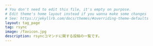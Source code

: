 ```yaml
---
# You don't need to edit this file, it's empty on purpose.
# Edit theme's home layout instead if you wanna make some changes
# See: https://jekyllrb.com/docs/themes/#overriding-theme-defaults
layout: tag_page
tag: rsync
image: /favicon.jpg
description: rsyncコマンドに関する投稿の一覧です。
---
```

